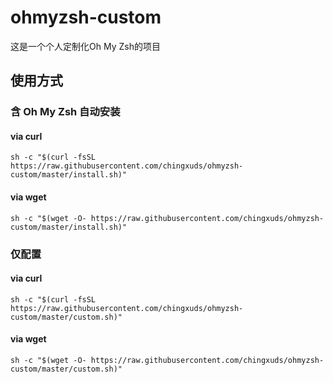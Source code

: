 <!--
 * @Author: ChingXuds
 * @Date: 2020-09-23 10:56:02
 * @LastEditors: ChingXuds
 * @LastEditTime: 2020-09-23 11:32:54
 * @FilePath: /undefined/Users/ching/Documents/Git/ohmyzsh-custom/README.md
-->
# ohmyzsh-custom
这是一个个人定制化Oh My Zsh的项目

## 使用方式

### 含 Oh My Zsh 自动安装

#### via curl

```shell
sh -c "$(curl -fsSL https://raw.githubusercontent.com/chingxuds/ohmyzsh-custom/master/install.sh)"
```

#### via wget

```shell
sh -c "$(wget -O- https://raw.githubusercontent.com/chingxuds/ohmyzsh-custom/master/install.sh)"
```

### 仅配置

#### via curl

```shell
sh -c "$(curl -fsSL https://raw.githubusercontent.com/chingxuds/ohmyzsh-custom/master/custom.sh)"
```

#### via wget

```shell
sh -c "$(wget -O- https://raw.githubusercontent.com/chingxuds/ohmyzsh-custom/master/custom.sh)"
```